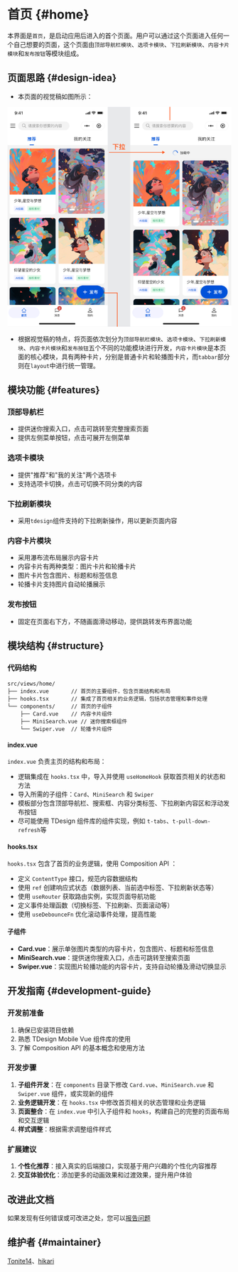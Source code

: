 # 首页 {#home}

本界面是`首页`，是启动应用后进入的首个页面。用户可以通过这个页面进入任何一个自己想要的页面，这个页面由`顶部导航栏模块`、`选项卡模块`、`下拉刷新模块`、`内容卡片模块`和`发布按钮`等模块组成。

## 页面思路 {#design-idea}

- 本页面的视觉稿如图所示：

![首页视觉稿](images/home.png)

- 根据视觉稿的特点，将页面依次划分为`顶部导航栏模块`、`选项卡模块`、`下拉刷新模块`、`内容卡片模块`和`发布按钮`五个不同的功能模块进行开发，`内容卡片模块`是本页面的核心模块，具有两种卡片，分别是普通卡片和轮播图卡片，而`tabbar`部分则在`layout`中进行统一管理。

## 模块功能 {#features}

### 顶部导航栏
- 提供迷你搜索入口，点击可跳转至完整搜索页面
- 提供左侧菜单按钮，点击可展开左侧菜单

### 选项卡模块
- 提供"推荐"和"我的关注"两个选项卡
- 支持选项卡切换，点击可切换不同分类的内容

### 下拉刷新模块
- 采用`tdesign`组件支持的下拉刷新操作，用以更新页面内容

### 内容卡片模块
- 采用瀑布流布局展示内容卡片
- 内容卡片有两种类型：图片卡片和轮播卡片
- 图片卡片包含图片、标题和标签信息
- 轮播卡片支持图片自动轮播展示

### 发布按钮
- 固定在页面右下方，不随画面滑动移动，提供跳转发布界面功能

## 模块结构 {#structure}

### 代码结构
```
src/views/home/
├── index.vue       // 首页的主要组件，包含页面结构和布局
├── hooks.tsx       // 集成了首页相关的业务逻辑，包括状态管理和事件处理
└── components/     // 首页的子组件
    ├── Card.vue    // 内容卡片组件
    ├── MiniSearch.vue // 迷你搜索框组件
    └── Swiper.vue  // 轮播卡片组件
```

#### index.vue
`index.vue` 负责主页的结构和布局：
- 逻辑集成在 `hooks.tsx` 中，导入并使用 `useHomeHook` 获取首页相关的状态和方法
- 导入所需的子组件：`Card`、`MiniSearch` 和 `Swiper`
- 模板部分包含顶部导航栏、搜索框、内容分类标签、下拉刷新内容区和浮动发布按钮
- 尽可能使用 TDesign 组件库的组件实现，例如 `t-tabs`、`t-pull-down-refresh`等

#### hooks.tsx
`hooks.tsx` 包含了首页的业务逻辑，使用 Composition API ：
- 定义 `ContentType` 接口，规范内容数据结构
- 使用 `ref` 创建响应式状态（数据列表、当前选中标签、下拉刷新状态等）
- 使用 `useRouter` 获取路由实例，实现页面导航功能
- 定义事件处理函数（切换标签、下拉刷新、页面滚动等）
- 使用 `useDebounceFn` 优化滚动事件处理，提高性能

#### 子组件
- **Card.vue**：展示单张图片类型的内容卡片，包含图片、标题和标签信息
- **MiniSearch.vue**：提供迷你搜索入口，点击可跳转至搜索页面
- **Swiper.vue**：实现图片轮播功能的内容卡片，支持自动轮播及滑动切换显示

## 开发指南 {#development-guide}

### 开发前准备
1. 确保已安装项目依赖
2. 熟悉 TDesign Mobile Vue 组件库的使用
3. 了解 Composition API 的基本概念和使用方法

### 开发步骤
1. **子组件开发**：在 `components` 目录下修改 `Card.vue`、`MiniSearch.vue` 和 `Swiper.vue` 组件，或实现新的组件
2. **业务逻辑开发**：在 `hooks.tsx` 中修改首页相关的状态管理和业务逻辑
3. **页面整合**：在 `index.vue` 中引入子组件和 `hooks`，构建自己的完整的页面布局和交互逻辑
4. **样式调整**：根据需求调整组件样式

### 扩展建议
1. **个性化推荐**：接入真实的后端接口，实现基于用户兴趣的个性化内容推荐
2. **交互体验优化**：添加更多的动画效果和过渡效果，提升用户体验

## 改进此文档

如果发现有任何错误或可改进之处，您可以[报告问题](https://github.com/TDesignOteam/tdesign-mobile-vue-starter-community/issues)

## 维护者 {#maintainer}

[Tonite14](https://github.com/Tonite14)、[hikari](https://github.com/liuyax0818)
